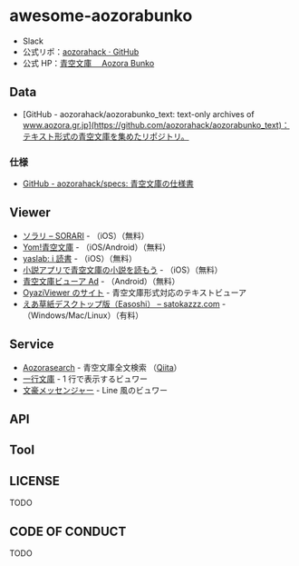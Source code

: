 # awesome-aozorabunko

- Slack
- 公式リポ：[aozorahack · GitHub](https://github.com/aozorahack)
- 公式 HP：[青空文庫　 Aozora Bunko](https://www.aozora.gr.jp/index.html)

## Data

- [GitHub - aozorahack/aozorabunko_text: text-only archives of www.aozora.gr.jp](https://github.com/aozorahack/aozorabunko_text)：テキスト形式の青空文庫を集めたリポジトリ。

### 仕様

- [GitHub - aozorahack/specs: 青空文庫の仕様書](https://github.com/aozorahack/specs)

## Viewer

- [ソラリ – SORARI](https://sorariblog.wordpress.com/%e3%82%bd%e3%83%a9%e3%83%aa%e3%81%a8%e3%81%af/) - （iOS）（無料）
- [Yom!青空文庫](https://apps.apple.com/jp/app/yom-%E9%9D%92%E7%A9%BA%E6%96%87%E5%BA%AB/id1530145482) - （iOS/Android）（無料）
- [yaslab: i 読書](http://app.yaslab.net/p/i.html) - （iOS）（無料）
- [小説アプリで青空文庫の小説を読もう](https://apps.apple.com/jp/app/%E5%B0%8F%E8%AA%AC%E3%82%A2%E3%83%97%E3%83%AA%E3%81%A7%E9%9D%92%E7%A9%BA%E6%96%87%E5%BA%AB%E3%81%AE%E5%B0%8F%E8%AA%AC%E3%82%92%E8%AA%AD%E3%82%82%E3%81%86/id979051152?l=en) - （iOS）（無料）
- [青空文庫ビューア Ad](https://play.google.com/store/apps/details?id=jp.dip.sys1.aozora&hl=ja&gl=US) - （Android）（無料）
- [OyaziViewer のサイト](https://oyaziviewer.com/) - 青空文庫形式対応のテキストビューア
- [えあ草紙デスクトップ版（Easoshi） – satokazzz.com](https://www.satokazzz.com/easoshi-desktop) - （Windows/Mac/Linux）（有料）

## Service

- [Aozorasearch](https://myokoym.net/aozorasearch/) - 青空文庫全文検索 （[Qiita](https://qiita.com/myokoym/items/a97f6901d4fa12bb8cb9)）
- [一行文庫](https://onelinebook.com/) - 1 行で表示するビュワー
- [文豪メッセンジャー](https://msgr-novel.herokuapp.com/readme) - Line 風のビュワー

## API

## Tool

## LICENSE

TODO

## CODE OF CONDUCT

TODO
